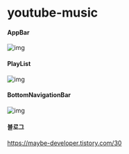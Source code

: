# youtube-music



#### AppBar

![img](https://blog.kakaocdn.net/dn/bIhKhL/btsCaw8v4o3/3G2SWSYGB2PjNo0uKQwQjk/img.gif)



#### PlayList



![img](https://blog.kakaocdn.net/dn/beDMjc/btsCbdgHlaV/4KslUGRPZyaRtkDWqnhyW1/img.gif)



#### BottomNavigationBar



![img](https://blog.kakaocdn.net/dn/ZOpeg/btsB8TbNDK2/1JmmzHMNOlTBJKknyHGtdK/img.gif)



#### 블로그
https://maybe-developer.tistory.com/30
